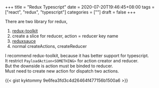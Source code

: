 +++
title = "Redux Typescript"
date = 2020-07-20T19:46:45+08:00
tags = ["react", "redux", "typescript"]
categories = [""]
draft = false
+++

There are two library for redux,

1. [redux-toolkit](https://github.com/reduxjs/redux-toolkit)
  1. create a slice for reducer, action = reducer key name
1. [reduxsauce](https://github.com/jkeam/reduxsauce)
  1. normal createActions, createReducer

I recommend redux-toolkit, because it has better support for typescript.  
It restrict `PayloadAction<SOMETHING>` for action creator and reducer.  
But the downside is action must be binded to reducer.  
Must need to create new action for dispatch two actions.  

{{< gist kyktommy 9e6fea3fd3c4d26464f477156b1500a6 >}}